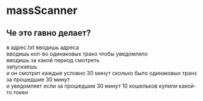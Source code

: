 <h1 class="code-line" data-line-start=0 data-line-end=1 ><a id="massScanner_0"></a>massScanner</h1>
<h2 class="code-line" data-line-start=1 data-line-end=2 ><a id="____1"></a>Че это гавно делает?</h2>
<p class="has-line-data" data-line-start="3" data-line-end="9">в адрес.txt вводишь адреса<br>
вводишь кол-во одинаковых транз чтобы уведомляло<br>
вводишь за какой период смотреть<br>
запускаешь<br>
и он смотрит каждые условно 30 минут сколько было одинаковых транз за прошедшие 30 минут<br>
и уведомляет если за прошедшие 30 минут 10 кошельков купили какой-то токен</p>
